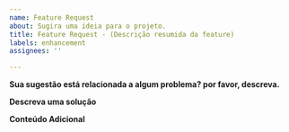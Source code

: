 ```yaml
---
name: Feature Request
about: Sugira uma ideia para o projeto.
title: Feature Request - (Descrição resumida da feature)
labels: enhancement
assignees: ''

---
```


**Sua sugestão está relacionada a algum problema? por favor, descreva.**
<!-- Uma clara descrição do problema. Ex. Sempre quando tento [...] -->

**Descreva uma solução**
<!-- Descrição aqui. -->

**Conteúdo Adicional**
<!-- Adicione aqui qualquer conteúdo que você acha que pode contribuir para explicar melhor sua necessidade ou problema. -->
